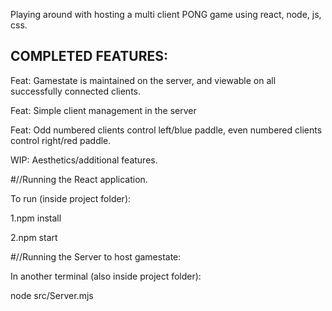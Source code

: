 Playing around with hosting a multi client PONG game using react, node, js, css.


## COMPLETED FEATURES:

Feat: Gamestate is maintained on the server, and viewable on all successfully connected clients.

Feat: Simple client management in the server

Feat: Odd numbered clients control left/blue paddle, even numbered clients control right/red paddle.

WIP: Aesthetics/additional features.

#//Running the React application.

To run (inside project folder):

1.npm install

2.npm start


#//Running the Server to host gamestate:

In another terminal (also inside project folder): 

node src/Server.mjs



